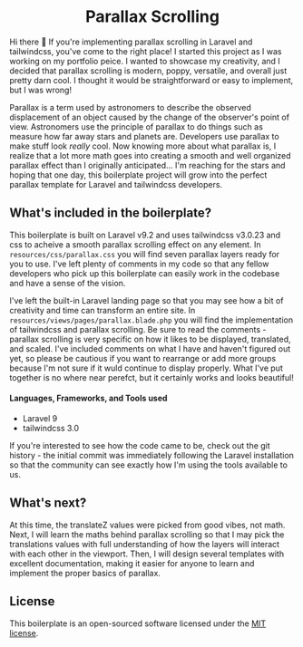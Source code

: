 <h1 align="center">
Parallax Scrolling
</h1>

Hi there :wave:
If you're implementing parallax scrolling in Laravel and tailwindcss, you've come to the right place! I started this project as I was working on my portfolio peice. I wanted to showcase my creativity, and I decided that parallax scrolling is modern, poppy, versatile, and overall just pretty darn cool. I thought it would be straightforward or easy to implement, but I was wrong!

Parallax is a term used by astronomers to describe the observed displacement of an object caused by the change of the observer's point of view. Astronomers use the principle of parallax to do things such as measure how far away stars and planets are. Developers use parallax to make stuff look _really_ cool. Now knowing more about what parallax is, I realize that a lot more math goes into creating a smooth and well organized parallax effect than I originally anticipated... I'm reaching for the stars and hoping that one day, this boilerplate project will grow into the perfect parallax template for Laravel and tailwindcss developers.

## What's included in the boilerplate?

This boilerplate is built on Laravel v9.2 and uses tailwindcss v3.0.23 and css to acheive a smooth parallax scrolling effect on any element. In `resources/css/parallax.css` you will find seven parallax layers ready for you to use. I've left plenty of comments in my code so that any fellow developers who pick up this boilerplate can easily work in the codebase and have a sense of the vision. 

I've left the built-in Laravel landing page so that you may see how a bit of creativity and time can transform an entire site. In `resources/views/pages/parallax.blade.php` you will find the implementation of tailwindcss and parallax scrolling. Be sure to read the comments - parallax scrolling is very specific on how it likes to be displayed, translated, and scaled. I've included comments on what I have and haven't figured out yet, so please be cautious if you want to rearrange or add more groups because I'm not sure if it wuld continue to display properly. What I've put together is no where near perefct, but it certainly works and looks beautiful!

#### Languages, Frameworks, and Tools used

- Laravel 9
- tailwindcss 3.0

If you're interested to see how the code came to be, check out the git history - the initial commit was immediately following the Laravel installation so that the community can see exactly how I'm using the tools available to us. 

## What's next?

At this time, the translateZ values were picked from good vibes, not math. Next, I will learn the maths behind parallax scrolling so that I may pick the translations values with full understanding of how the layers will interact with each other in the viewport. Then, I will design several templates with excellent documentation, making it easier for anyone to learn and implement the proper basics of parallax.



## License

This boilerplate is an open-sourced software licensed under the [MIT license](https://opensource.org/licenses/MIT).
